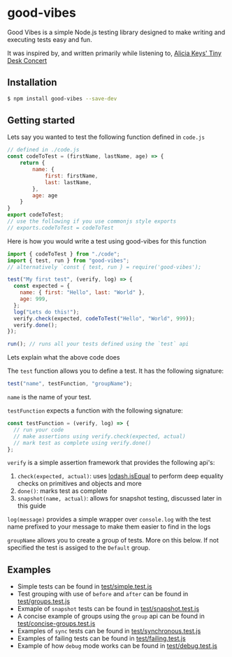 # good-vibes

Good Vibes is a simple Node.js testing library designed to make writing and executing tests easy and fun.

It was inspired by, and written primarily while listening to, [Alicia Keys' Tiny Desk Concert](https://www.youtube.com/watch?v=uwUt1fVLb3E)

## Installation

```bash
$ npm install good-vibes --save-dev
```

## Getting started

Lets say you wanted to test the following function defined in `code.js`

```javascript
// defined in ./code.js
const codeToTest = (firstName, lastName, age) => {
    return {
        name: {
            first: firstName,
            last: lastName,
        },
        age: age
    }
}
export codeToTest;
// use the following if you use commonjs style exports
// exports.codeToTest = codeToTest
```

Here is how you would write a test using good-vibes for this function

```javascript
import { codeToTest } from "./code";
import { test, run } from "good-vibes";
// alternatively `const { test, run } = require('good-vibes');

test("My first test", (verify, log) => {
  const expected = {
    name: { first: "Hello", last: "World" },
    age: 999,
  };
  log("Lets do this!");
  verify.check(expected, codeToTest("Hello", "World", 999));
  verify.done();
});

run(); // runs all your tests defined using the `test` api
```

Lets explain what the above code does

The `test` function allows you to define a test. It has the following signature:

```javascript
test("name", testFunction, "groupName");
```

`name` is the name of your test.

`testFunction` expects a function with the following signature:

```javascript
const testFunction = (verify, log) => {
  // run your code
  // make assertions using verify.check(expected, actual)
  // mark test as complete using verify.done()
};
```

`verify` is a simple assertion framework that provides the following api's:

1. `check(expected, actual)`: uses [lodash.isEqual](https://lodash.com/docs/#isEqual) to perform deep equality checks on primitives and objects and more
2. `done()`: marks test as complete
3. `snapshot(name, actual)`: allows for snapshot testing, discussed later in this guide

`log(message)` provides a simple wrapper over `console.log` with the test name prefixed to your message to make them easier to find in the logs

`groupName` allows you to create a group of tests. More on this below. If not specified the test is assiged to the `Default` group.

## Examples

- Simple tests can be found in [test/simple.test.js](./test/simple.test.js)
- Test grouping with use of `before` and `after` can be found in [test/groups.test.js](./test/groups.test.js)
- Exmaple of `snapshot` tests can be found in [test/snapshot.test.js](./test/snapshot.test.js)
- A concise example of groups using the `group` api can be found in [test/concise-groups.test.js](./test/concise-groups.test.js)
- Examples of `sync` tests can be found in [test/synchronous.test.js](./test/synchronous.test.js)
- Examples of failing tests can be found in [test/failing.test.js](./test/failing.test.js)
- Example of how `debug` mode works can be found in [test/debug.test.js](./test/debug.test.js)
